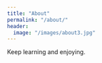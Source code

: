 ```yaml
---
title: "About"
permalink: "/about/"
header:
  image: "/images/about3.jpg"
---
```


Keep learning and enjoying.
